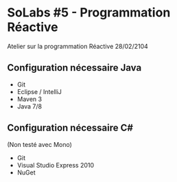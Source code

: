 SoLabs #5 - Programmation Réactive
====

Atelier sur la programmation Réactive
28/02/2104


Configuration nécessaire Java
---

- Git
- Eclipse / IntelliJ
- Maven 3
- Java 7/8

Configuration nécessaire C#
---
(Non testé avec Mono)

- Git
- Visual Studio Express 2010 
- NuGet



